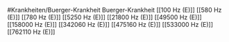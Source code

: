 #Krankheiten/Buerger-Krankheit
Buerger-Krankheit
[[100 Hz (E)]]
[[580 Hz (E)]]
[[780 Hz (E)]]
[[5250 Hz (E)]]
[[21800 Hz (E)]]
[[49500 Hz (E)]]
[[158000 Hz (E)]]
[[342060 Hz (E)]]
[[475160 Hz (E)]]
[[533000 Hz (E)]]
[[762110 Hz (E)]]